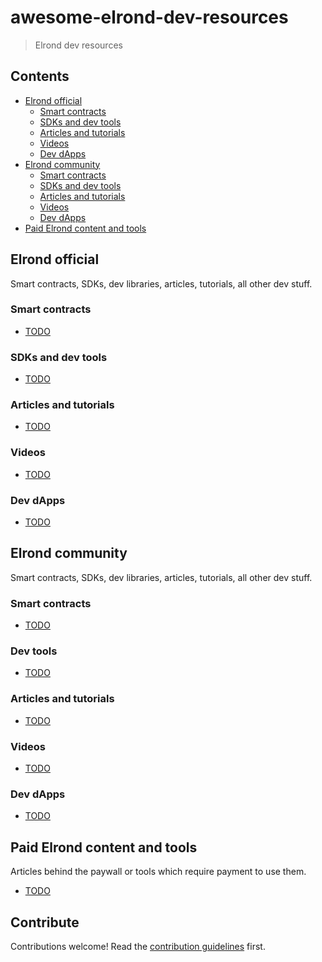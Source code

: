 # awesome-elrond-dev-resources

> Elrond dev resources

## Contents

- [Elrond official](#elrond-official)
  - [Smart contracts](#smart-contracts)
  - [SDKs and dev tools](#sdks-and-dev-tools)
  - [Articles and tutorials](#articles-and-tutorials)
  - [Videos](#videos)
  - [Dev dApps](#dev-dapps)
- [Elrond community](#elrond-community)
  - [Smart contracts](#smart-contracts-1)
  - [SDKs and dev tools](#sdks-and-dev-tools-1)
  - [Articles and tutorials](#articles-and-tutorials-1)
  - [Videos](#videos-1)
  - [Dev dApps](#dev-dapps-1)
- [Paid Elrond content and tools](#paid-content-and-tools)

## Elrond official

Smart contracts, SDKs, dev libraries, articles, tutorials, all other dev stuff.

### Smart contracts

- [TODO]()

### SDKs and dev tools

- [TODO]()

### Articles and tutorials

- [TODO]()

### Videos

- [TODO]()

### Dev dApps

- [TODO]()

## Elrond community

Smart contracts, SDKs, dev libraries, articles, tutorials, all other dev stuff.

### Smart contracts

- [TODO]()

### Dev tools

- [TODO]()

### Articles and tutorials

- [TODO]()

### Videos

- [TODO]()

### Dev dApps

- [TODO]()

## Paid Elrond content and tools

Articles behind the paywall or tools which require payment to use them.

- [TODO]()

## Contribute

Contributions welcome! Read the [contribution guidelines](contributing.md) first.
